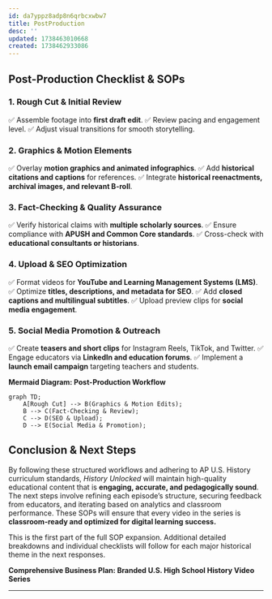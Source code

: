```yaml
---
id: da7yppz8adp8n6qrbcxwbw7
title: PostProduction
desc: ''
updated: 1738463010668
created: 1738462933086
---
```

## **Post-Production Checklist & SOPs**

### **1. Rough Cut & Initial Review**
✅ Assemble footage into **first draft edit**.
✅ Review pacing and engagement level.
✅ Adjust visual transitions for smooth storytelling.

### **2. Graphics & Motion Elements**
✅ Overlay **motion graphics and animated infographics**.
✅ Add **historical citations and captions** for references.
✅ Integrate **historical reenactments, archival images, and relevant B-roll**.

### **3. Fact-Checking & Quality Assurance**
✅ Verify historical claims with **multiple scholarly sources**.
✅ Ensure compliance with **APUSH and Common Core standards**.
✅ Cross-check with **educational consultants or historians**.

### **4. Upload & SEO Optimization**
✅ Format videos for **YouTube and Learning Management Systems (LMS)**.
✅ Optimize **titles, descriptions, and metadata for SEO**.
✅ Add **closed captions and multilingual subtitles**.
✅ Upload preview clips for **social media engagement**.

### **5. Social Media Promotion & Outreach**
✅ Create **teasers and short clips** for Instagram Reels, TikTok, and Twitter.
✅ Engage educators via **LinkedIn and education forums**.
✅ Implement a **launch email campaign** targeting teachers and students.

**Mermaid Diagram: Post-Production Workflow**
```mermaid
graph TD;
    A[Rough Cut] --> B(Graphics & Motion Edits);
    B --> C(Fact-Checking & Review);
    C --> D(SEO & Upload);
    D --> E(Social Media & Promotion);
```

## **Conclusion & Next Steps**

By following these structured workflows and adhering to AP U.S. History curriculum standards, *History Unlocked* will maintain high-quality educational content that is **engaging, accurate, and pedagogically sound**. The next steps involve refining each episode’s structure, securing feedback from educators, and iterating based on analytics and classroom performance. These SOPs will ensure that every video in the series is **classroom-ready and optimized for digital learning success.**

This is the first part of the full SOP expansion. Additional detailed breakdowns and individual checklists will follow for each major historical theme in the next responses.

**Comprehensive Business Plan: Branded U.S. High School History Video Series**

---
